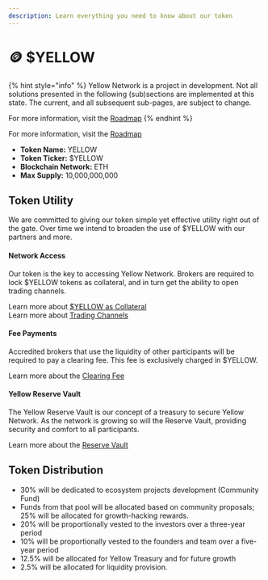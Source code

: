 ```yaml
---
description: Learn everything you need to know about our token
---
```


# 🪙 $YELLOW

{% hint style="info" %}
Yellow Network is a project in development. Not all solutions presented in the following (sub)sections are implemented at this state. The current, and all subsequent sub-pages, are subject to change.

For more information, visit the [Roadmap](../../about/roadmap.md)
{% endhint %}

For more information, visit the [Roadmap](../../about/roadmap.md)

* **Token Name:** YELLOW
* **Token Ticker:** $YELLOW
* **Blockchain Network:** ETH
* **Max Supply:** 10,000,000,000

## **Token Utility**[**​**](https://www.yellow.org/docs/litepaper/yellow-token#token-usage)

We are committed to giving our token simple yet effective utility right out of the gate. Over time we intend to broaden the use of $YELLOW with our partners and more.&#x20;

#### Network Access

Our token is the key to accessing Yellow Network. Brokers are required to lock $YELLOW tokens as collateral, and in turn get the ability to open trading channels.

Learn more about [$YELLOW as Collateral](../architecture-and-design/risk-management.md#network-access-collateral)\
Learn more about [Trading Channels](../architecture-and-design/smart-clearing-protocol.md#state-channels)

#### Fee Payments

Accredited brokers that use the liquidity of other participants will be required to pay a clearing fee. This fee is exclusively charged in $YELLOW.

Learn more about the [Clearing Fee](../fees/layer-2-clearing-fee.md)

#### Yellow Reserve Vault

The Yellow Reserve Vault is our concept of a treasury to secure Yellow Network. As the network is growing so will the Reserve Vault, providing security and comfort to all participants.&#x20;

Learn more about the [Reserve Vault](../yellow-reserve-vault.md)

## Token Distribution

* 30% will be dedicated to ecosystem projects development (Community Fund)
* Funds from that pool will be allocated based on community proposals; 25% will be allocated for growth-hacking rewards.
* 20% will be proportionally vested to the investors over a three-year period&#x20;
* 10% will be proportionally vested to the founders and team over a five-year period&#x20;
* 12.5% will be allocated for Yellow Treasury and for future growth&#x20;
* 2.5% will be allocated for liquidity provision.
